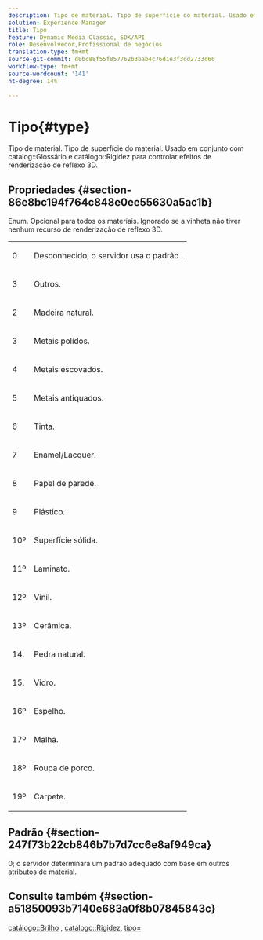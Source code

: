 ```yaml
---
description: Tipo de material. Tipo de superfície do material. Usado em conjunto com o glossário de catálogo e a Rigidez do catálogo para controlar os efeitos de renderização da reflexão 3D.
solution: Experience Manager
title: Tipo
feature: Dynamic Media Classic, SDK/API
role: Desenvolvedor,Profissional de negócios
translation-type: tm+mt
source-git-commit: d0bc88f55f857762b3bab4c76d1e3f3dd2733d60
workflow-type: tm+mt
source-wordcount: '141'
ht-degree: 14%

---
```



# Tipo{#type}

Tipo de material. Tipo de superfície do material. Usado em conjunto com catalog::Glossário e catálogo::Rigidez para controlar efeitos de renderização de reflexo 3D.

## Propriedades {#section-86e8bc194f764c848e0ee55630a5ac1b}

Enum. Opcional para todos os materiais. Ignorado se a vinheta não tiver nenhum recurso de renderização de reflexo 3D.

<table id="simpletable_85BF61871CAA420B92B855AAB8FACA2C"> 
 <tr class="strow"> 
  <td class="stentry"> <p>0 </p> </td> 
  <td class="stentry"> <p>Desconhecido, o servidor usa o padrão . </p> </td> 
 </tr> 
 <tr class="strow"> 
  <td class="stentry"> <p>3 </p> </td> 
  <td class="stentry"> <p>Outros. </p> </td> 
 </tr> 
 <tr class="strow"> 
  <td class="stentry"> <p>2 </p> </td> 
  <td class="stentry"> <p>Madeira natural. </p> </td> 
 </tr> 
 <tr class="strow"> 
  <td class="stentry"> <p>3 </p> </td> 
  <td class="stentry"> <p>Metais polidos. </p> </td> 
 </tr> 
 <tr class="strow"> 
  <td class="stentry"> <p>4 </p> </td> 
  <td class="stentry"> <p>Metais escovados. </p> </td> 
 </tr> 
 <tr class="strow"> 
  <td class="stentry"> <p>5 </p> </td> 
  <td class="stentry"> <p>Metais antiquados. </p> </td> 
 </tr> 
 <tr class="strow"> 
  <td class="stentry"> <p>6 </p> </td> 
  <td class="stentry"> <p>Tinta. </p> </td> 
 </tr> 
 <tr class="strow"> 
  <td class="stentry"> <p>7 </p> </td> 
  <td class="stentry"> <p>Enamel/Lacquer. </p> </td> 
 </tr> 
 <tr class="strow"> 
  <td class="stentry"> <p>8 </p> </td> 
  <td class="stentry"> <p>Papel de parede. </p> </td> 
 </tr> 
 <tr class="strow"> 
  <td class="stentry"> <p>9 </p> </td> 
  <td class="stentry"> <p>Plástico. </p> </td> 
 </tr> 
 <tr class="strow"> 
  <td class="stentry"> <p>10º </p> </td> 
  <td class="stentry"> <p>Superfície sólida. </p> </td> 
 </tr> 
 <tr class="strow"> 
  <td class="stentry"> <p>11º </p> </td> 
  <td class="stentry"> <p>Laminato. </p> </td> 
 </tr> 
 <tr class="strow"> 
  <td class="stentry"> <p>12º </p> </td> 
  <td class="stentry"> <p>Vinil. </p> </td> 
 </tr> 
 <tr class="strow"> 
  <td class="stentry"> <p>13º </p> </td> 
  <td class="stentry"> <p>Cerâmica. </p> </td> 
 </tr> 
 <tr class="strow"> 
  <td class="stentry"> <p>14. </p> </td> 
  <td class="stentry"> <p>Pedra natural. </p> </td> 
 </tr> 
 <tr class="strow"> 
  <td class="stentry"> <p>15. </p> </td> 
  <td class="stentry"> <p>Vidro. </p> </td> 
 </tr> 
 <tr class="strow"> 
  <td class="stentry"> <p>16º </p> </td> 
  <td class="stentry"> <p>Espelho. </p> </td> 
 </tr> 
 <tr class="strow"> 
  <td class="stentry"> <p>17º </p> </td> 
  <td class="stentry"> <p>Malha. </p> </td> 
 </tr> 
 <tr class="strow"> 
  <td class="stentry"> <p>18º </p> </td> 
  <td class="stentry"> <p>Roupa de porco. </p> </td> 
 </tr> 
 <tr class="strow"> 
  <td class="stentry"> <p>19º </p> </td> 
  <td class="stentry"> <p>Carpete. </p> </td> 
 </tr> 
</table>

## Padrão {#section-247f73b22cb846b7b7d7cc6e8af949ca}

0; o servidor determinará um padrão adequado com base em outros atributos de material.

## Consulte também {#section-a51850093b7140e683a0f8b07845843c}

[catálogo::Brilho](../../../../../ir-api/material-cat/image-rendering-api-ref/c-ir-material-catalog/c-ir-material-data-reference/r-ir-cat-gloss.md#reference-5277f62a67e2408ab94699aa712f1eeb) ,  [catálogo::Rigidez](../../../../../ir-api/material-cat/image-rendering-api-ref/c-ir-material-catalog/c-ir-material-data-reference/r-ir-roughness.md#reference-79f748ac642745e3b81795a99f61fa99),  [tipo=](../../../../../ir-api/http-protocol/image-rendering-api-ref/c-ir-http-protocol-ref/c-ir-http-protocol-command-reference/r-ir-http-type.md#reference-128c7de89e2d46838019b560f3f84a35)

